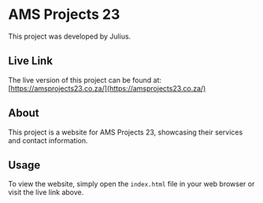 # AMS Projects 23

This project was developed by Julius.

## Live Link

The live version of this project can be found at: [https://amsprojects23.co.za/](https://amsprojects23.co.za/)

## About

This project is a website for AMS Projects 23, showcasing their services and contact information.

## Usage

To view the website, simply open the `index.html` file in your web browser or visit the live link above.
